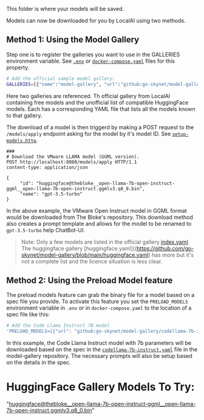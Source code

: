 This folder is where your models will be saved.

Models can now be downloaded for you by LocalAI using two methods.

## Method 1: Using the Model Gallery

Step one is to register the galleries you want to use in the GALLERIES environment variable. See [`.env`](../sample.env) or [`docker-compose.yaml`](../docker-compose.yaml) files for this property. 

```bash
# Add the official sample model gallery:
GALLERIES=[{"name":"model-gallery", "url":"github:go-skynet/model-gallery/index.yaml"}, {"name":"huggingface", "url": "github:go-skynet/model-gallery/huggingface.yaml"}]
```

Here two galleries are referenced. Th official gallery from LocalAI containing free models and the unofficial list of compatible HuggingFace models. Each has a corresponding YAML file that lists all the models known to that gallery.

The download of a model is then triggerd by making a POST request to the `/models/apply` endpoint asking for the model by it's model ID. See [`setup-models.http`](../setup-models.http).

```
###
# Download the VMware LLAMA model (GGML version).
POST http://localhost:8080/models/apply HTTP/1.1
content-type: application/json

{         
     "id": "huggingface@thebloke__open-llama-7b-open-instruct-ggml__open-llama-7b-open-instruct.ggmlv3.q8_0.bin",
     "name": "gpt-3.5-turbo"
}
```

In the above example, the VMware Open Instruct model in GGML format would be downloaded from The Bloke's repository. This download method also creates a prompt template and allows for the model to be renamed to `gpt-3.5-turbo` help ChatBot-UI. 


> Note: Only a few models are listed in the official gallery [index.yaml](https://github.com/go-skynet/model-gallery/blob/main/index.yaml). The huggingface gallery [huggingface.yaml]((https://github.com/go-skynet/model-gallery/blob/main/huggingface.yaml) has more but it's not a complete list and the licence situation is less clear.

## Method 2: Using the Preload Model feature

The preload models feature can grab the binary file for a model based on a spec file you provide. To activate this feature you set the `PRELOAD_MODELS` environment variable in `.env` or in `docker-compose.yaml` to the location of a spec file like this:

```bash
# Add the Code Llama Instruct 7B model
'PRELOAD_MODELS=[{"url": "github:go-skynet/model-gallery/codellama-7b-instruct.yaml", "name": "gpt-3.5-turbo"}]
```

In this example, the Code Llama Instruct model with 7b parameters will be downloaded based on the spec in the [`codellama-7b-instruct.yaml`](https://github.com/go-skynet/model-gallery/blob/main/codellama-7b-instruct.yaml) file in the model-gallery repository. The necessary prompts will also be setup based on the details in the spec.

# HuggingFace Gallery Models To Try:

"huggingface@thebloke__open-llama-7b-open-instruct-ggml__open-llama-7b-open-instruct.ggmlv3.q8_0.bin"

